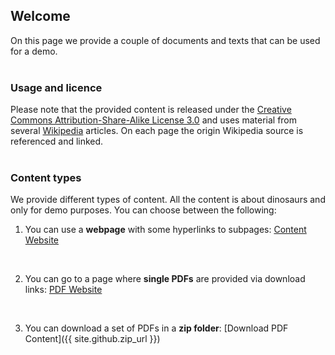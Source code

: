 ## Welcome 

On this page we provide a couple of documents and texts that can be used for a demo. 
<br>
<br>

### Usage and licence

Please note that the provided content is released under the [Creative Commons Attribution-Share-Alike License 3.0](https://creativecommons.org/licenses/by-sa/3.0/) and uses material from several [Wikipedia](https://en.wikipedia.org/wiki/Main_Page) articles. On each page the origin Wikipedia source is referenced and linked.
<br>
<br>

### Content types

We provide different types of content. All the content is about dinosaurs and only for demo purposes. You can choose between the following:

1. You can use a **webpage** with some hyperlinks to subpages: [Content Website](content-dinos/dinos.md)
<br>

2. You can go to a page where **single PDFs** are provided via download links: [PDF Website](content-pdfs/content_download.md)
<br>

3. You can download a set of PDFs in a **zip folder**: [Download PDF Content]({{ site.github.zip_url }})






